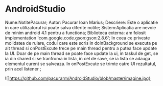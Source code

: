 # AndroidStudio
Nume:NotitePacurar;
Autor: Pacurar Ioan Marius;
Descriere: Este o aplicatie in care utilizatorul isi poate salva diferite notite;
Sistem:Aplicatia are nevoie de minim android 4.1 pentru a functiona;
Biblioteca externa: am folosit implementation 'com.google.code.gson:gson:2.8.6';
In ceea ce priveste molidatea de rulare, codul care este scris in doInBackground se executa pe alt thread si onPostExcute trece pe main thread pentru a putea face update la UI. Doar de pe main thread se poate face update la ui, in taskul de get, se ia din shared si se tranfroma in lista, in cel de save, se ia lista se adauga elementul curent se salveaza. In onPostExcute se trimte catre UI rezultatul, prin acel listener ;

![]https://github.com/pacurarm/AndroidStudio/blob/master/imagine.jpg}
